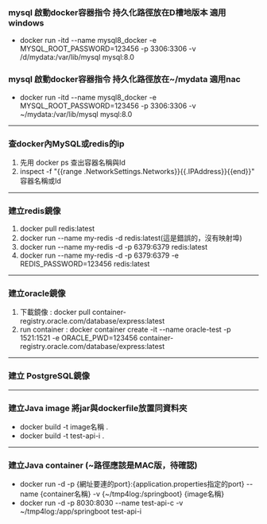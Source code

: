 
### mysql 啟動docker容器指令 持久化路徑放在D槽地版本 適用windows

- docker run -itd --name mysql8_docker -e MYSQL_ROOT_PASSWORD=123456 -p 3306:3306 -v /d/mydata:/var/lib/mysql mysql:8.0

### mysql 啟動docker容器指令 持久化路徑放在~/mydata 適用nac

- docker run -itd --name mysql8_docker -e MYSQL_ROOT_PASSWORD=123456 -p 3306:3306 -v ~/mydata:/var/lib/mysql mysql:8.0

---

### 查docker內MySQL或redis的ip

1. 先用 docker ps 查出容器名稱與Id
2. inspect -f "{{range .NetworkSettings.Networks}}{{.IPAddress}}{{end}}" 容器名稱或Id 

---

### 建立redis鏡像

1. docker pull redis:latest
2. docker run --name my-redis -d redis:latest(這是錯誤的，沒有映射埠)
3. docker run --name my-redis -d -p 6379:6379 redis:latest
4. docker run --name my-redis -d -p 6379:6379 -e REDIS_PASSWORD=123456 redis:latest

---

### 建立oracle鏡像

1. 下載鏡像 :  docker pull container-registry.oracle.com/database/express:latest
2. run container : docker container create -it --name oracle-test  -p 1521:1521  -e ORACLE_PWD=123456  container-registry.oracle.com/database/express:latest

---

###  建立 PostgreSQL鏡像


---

###  建立Java image 將jar與dockerfile放置同資料夾
- docker build -t image名稱 .
- docker build -t test-api-i .

---

###  建立Java container (~路徑應該是MAC版，待確認)
- docker run -d -p {網址要連的port}:{application.properties指定的port} --name {container名稱} -v {~/tmp4log:/springboot} {image名稱}
- docker run -d -p 8030:8030 --name test-api-c -v ~/tmp4log:/app/springboot test-api-i